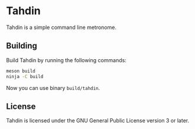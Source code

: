 <!--
SPDX-FileCopyrightText: 2019 Tuomas Siipola
SPDX-License-Identifier: GPL-3.0-or-later
-->

# Tahdin

Tahdin is a simple command line metronome.

## Building

Build Tahdin by running the following commands:

```sh
meson build
ninja -C build
```

Now you can use binary `build/tahdin`.

## License

Tahdin is licensed under the GNU General Public License version 3 or later.
